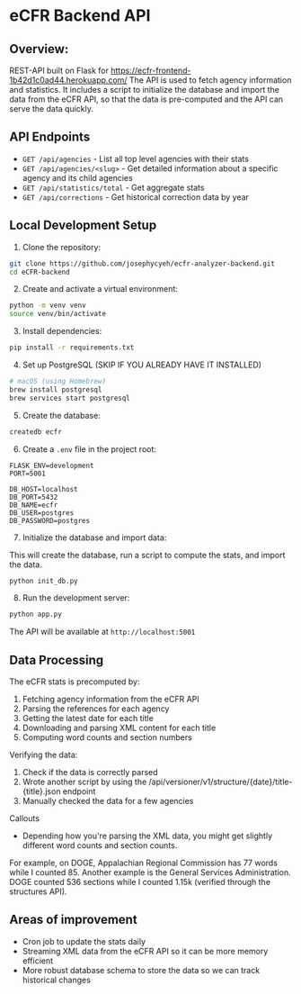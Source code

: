 # eCFR Backend API

## Overview:
REST-API built on Flask for https://ecfr-frontend-1b42d1c0ad44.herokuapp.com/
The API is used to fetch agency information and statistics. It includes a script to initialize the database and import the data from the eCFR API, so that the data is pre-computed and the API can serve the data quickly.

## API Endpoints

- `GET /api/agencies` - List all top level agencies with their stats
- `GET /api/agencies/<slug>` - Get detailed information about a specific agency and its child agencies
- `GET /api/statistics/total` - Get aggregate stats
- `GET /api/corrections` - Get historical correction data by year

## Local Development Setup

1. Clone the repository:
```bash
git clone https://github.com/josephycyeh/ecfr-analyzer-backend.git
cd eCFR-backend
```

2. Create and activate a virtual environment:
```bash
python -m venv venv
source venv/bin/activate 
```

3. Install dependencies:
```bash
pip install -r requirements.txt
```

4. Set up PostgreSQL (SKIP IF YOU ALREADY HAVE IT INSTALLED)
```bash
# macOS (using Homebrew)
brew install postgresql
brew services start postgresql
```

5. Create the database:
```bash
createdb ecfr
```

6. Create a `.env` file in the project root:
```
FLASK_ENV=development
PORT=5001

DB_HOST=localhost
DB_PORT=5432
DB_NAME=ecfr
DB_USER=postgres
DB_PASSWORD=postgres
```

7. Initialize the database and import data:

This will create the database, run a script to compute the stats, and import the data.

```bash
python init_db.py
```

8. Run the development server:
```bash
python app.py
```

The API will be available at `http://localhost:5001`


## Data Processing

The eCFR stats is precomputed by:

1. Fetching agency information from the eCFR API
2. Parsing the references for each agency
4. Getting the latest date for each title
5. Downloading and parsing XML content for each title
6. Computing word counts and section numbers

Verifying the data:

1. Check if the data is correctly parsed
2. Wrote another script by using the /api/versioner/v1/structure/{date}/title-{title}.json endpoint
3. Manually checked the data for a few agencies

Callouts
 - Depending how you're parsing the XML data, you might get slightly different word counts and section counts. 
 
 For example, on DOGE, Appalachian Regional Commission has 77 words while I counted 85.
 Another example is the General Services Administration. DOGE counted 536 sections while I counted 1.15k (verified through the structures API).

## Areas of improvement

- Cron job to update the stats daily
- Streaming XML data from the eCFR API so it can be more memory efficient
- More robust database schema to store the data so we can track historical changes

